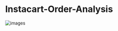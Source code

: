 # Instacart-Order-Analysis


![images](https://user-images.githubusercontent.com/91029009/177208026-da0fbf0c-8b30-4dd7-9494-ffa2e544825d.jpeg)

